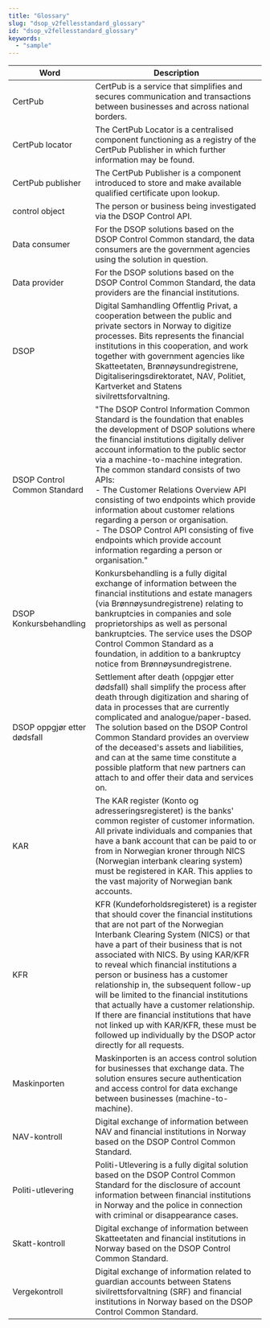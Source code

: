 ```yaml
---
title: "Glossary"
slug: "dsop_v2fellesstandard_glossary"
id: "dsop_v2fellesstandard_glossary"
keywords:
  - "sample"
---
```


| Word                          | 	Description                                                                                                                                                                                                                                                                                                                                                                                                                                                                                                                                                                                                                        |
|-------------------------------|-------------------------------------------------------------------------------------------------------------------------------------------------------------------------------------------------------------------------------------------------------------------------------------------------------------------------------------------------------------------------------------------------------------------------------------------------------------------------------------------------------------------------------------------------------------------------------------------------------------------------------------|
| CertPub                       | 	CertPub is a service that simplifies and secures communication and transactions between businesses and across national borders.                                                                                                                                                                                                                                                                                                                                                                                                                                                                                                    |
| CertPub locator               | 	The CertPub Locator is a centralised component functioning as a registry of the CertPub Publisher in which further information may be found.                                                                                                                                                                                                                                                                                                                                                                                                                                                                                       |
| CertPub publisher             | 	The CertPub Publisher is a component introduced to store and make available qualified certificate upon lookup.                                                                                                                                                                                                                                                                                                                                                                                                                                                                                                                     |
| control object	               | The person or business being investigated via the DSOP Control API.                                                                                                                                                                                                                                                                                                                                                                                                                                                                                                                                                                 |
| Data consumer                 | 	For the DSOP solutions based on the DSOP Control Common standard, the data consumers are the government agencies using the solution in question.                                                                                                                                                                                                                                                                                                                                                                                                                                                                                   |
| Data provider                 | 	For the DSOP solutions based on the DSOP Control Common Standard, the data providers are the financial institutions.                                                                                                                                                                                                                                                                                                                                                                                                                                                                                                               |
| DSOP	                         | Digital Samhandling Offentlig Privat, a cooperation between the public and private sectors in Norway to digitize processes. Bits represents the financial institutions in this cooperation, and work together with government agencies like Skatteetaten, Brønnøysundregistrene, Digitaliseringsdirektoratet, NAV, Politiet, Kartverket and Statens sivilrettsforvaltning.                                                                                                                                                                                                                                                          |
| DSOP Control Common Standard  | 	"The DSOP Control Information Common Standard is the foundation that enables the development of DSOP solutions where the financial institutions digitally deliver account information to the public sector via a machine-to-machine integration. The common standard consists of two APIs: <br> - The Customer Relations Overview API consisting of two endpoints which provide information about customer relations regarding a person or organisation. <br> - The DSOP Control API consisting of five endpoints which provide account information regarding a person or organisation."                                           |
 | DSOP Konkursbehandling        | 	Konkursbehandling is a fully digital exchange of information between the financial institutions and estate managers (via Brønnøysundregistrene) relating to bankruptcies in companies and sole proprietorships as well as personal bankruptcies. The service uses the DSOP Control Common Standard as a foundation, in addition to a bankruptcy notice from Brønnøysundregistrene.                                                                                                                                                                                                                                                 |
 | DSOP oppgjør etter dødsfall 	 | Settlement after death (oppgjør etter dødsfall) shall simplify the process after death through digitization and sharing of data in processes that are currently complicated and analogue/paper-based. The solution based on the DSOP Control Common Standard provides an overview of the deceased's assets and liabilities, and can at the same time constitute a possible platform that new partners can attach to and offer their data and services on.                                                                                                                                                                           |
| KAR 	                         | The KAR register (Konto og adresseringsregisteret) is the banks' common register of customer information. All private individuals and companies that have a bank account that can be paid to or from in Norwegian kroner through NICS (Norwegian interbank clearing system) must be registered in KAR. This applies to the vast majority of Norwegian bank accounts.                                                                                                                                                                                                                                                                |
| KFR                           | 	KFR (Kundeforholdsregisteret) is a register that should cover the financial institutions that are not part of the Norwegian Interbank Clearing System (NICS) or that have a part of their business that is not associated with NICS. By using KAR/KFR to reveal which financial institutions a person or business has a customer relationship in, the subsequent follow-up will be limited to the financial institutions that actually have a customer relationship. If there are financial institutions that have not linked up with KAR/KFR, these must be followed up individually by the DSOP actor directly for all requests. |
| Maskinporten                  | 	Maskinporten is an access control solution for businesses that exchange data. The solution ensures secure authentication and access control for data exchange between businesses (machine-to-machine).                                                                                                                                                                                                                                                                                                                                                                                                                             |
| NAV-kontroll                  | 	Digital exchange of information between NAV and financial institutions in Norway based on the DSOP Control Common Standard.                                                                                                                                                                                                                                                                                                                                                                                                                                                                                                        |
 | Politi-utlevering             | 	Politi-Utlevering is a fully digital solution based on the DSOP Control Common Standard for the disclosure of account information between financial institutions in Norway and the police in connection with criminal or disappearance cases.                                                                                                                                                                                                                                                                                                                                                                                      |
| Skatt-kontroll 	              | Digital exchange of information between Skatteetaten and financial institutions in Norway based on the DSOP Control Common Standard.                                                                                                                                                                                                                                                                                                                                                                                                                                                                                                |
| Vergekontroll                 | 	Digital exchange of information related to guardian accounts between Statens sivilrettsforvaltning (SRF) and financial institutions in Norway based on the DSOP Control Common Standard.                                                                                                                                                                                                                                                                                                                                                                                                                                           |